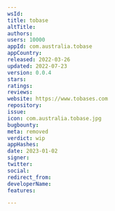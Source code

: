 ```yaml
---
wsId: 
title: tobase
altTitle: 
authors: 
users: 10000
appId: com.australia.tobase
appCountry: 
released: 2022-03-26
updated: 2022-07-23
version: 0.0.4
stars: 
ratings: 
reviews: 
website: https://www.tobases.com
repository: 
issue: 
icon: com.australia.tobase.jpg
bugbounty: 
meta: removed
verdict: wip
appHashes: 
date: 2023-01-02
signer: 
twitter: 
social: 
redirect_from: 
developerName: 
features: 

---
```


